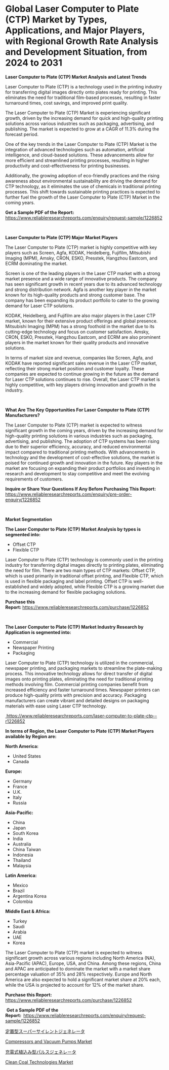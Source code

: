 <p><h1>Global Laser Computer to Plate (CTP) Market by Types, Applications, and Major Players, with Regional Growth Rate Analysis and Development Situation, from 2024 to 2031</h1></p><p><strong>Laser Computer to Plate (CTP) Market Analysis and Latest Trends</strong></p>
<p><p>Laser Computer to Plate (CTP) is a technology used in the printing industry for transferring digital images directly onto plates ready for printing. This eliminates the need for traditional film-based processes, resulting in faster turnaround times, cost savings, and improved print quality.</p><p>The Laser Computer to Plate (CTP) Market is experiencing significant growth, driven by the increasing demand for quick and high-quality printing solutions across various industries such as packaging, advertising, and publishing. The market is expected to grow at a CAGR of 11.3% during the forecast period.</p><p>One of the key trends in the Laser Computer to Plate (CTP) Market is the integration of advanced technologies such as automation, artificial intelligence, and cloud-based solutions. These advancements allow for more efficient and streamlined printing processes, resulting in higher productivity and cost-effectiveness for printing businesses.</p><p>Additionally, the growing adoption of eco-friendly practices and the rising awareness about environmental sustainability are driving the demand for CTP technology, as it eliminates the use of chemicals in traditional printing processes. This shift towards sustainable printing practices is expected to further fuel the growth of the Laser Computer to Plate (CTP) Market in the coming years.</p></p>
<p><strong>Get a Sample PDF of the Report:&nbsp;</strong> <a href="https://www.reliableresearchreports.com/enquiry/request-sample/1226852">https://www.reliableresearchreports.com/enquiry/request-sample/1226852</a></p>
<p>&nbsp;</p>
<p><strong>Laser Computer to Plate (CTP) Major Market Players</strong></p>
<p><p>The Laser Computer to Plate (CTP) market is highly competitive with key players such as Screen, Agfa, KODAK, Heidelberg, Fujifilm, Mitsubishi Imaging (MPM), Amsky, CRON, ESKO, Presstek, Hangzhou Eastcom, and ECRM dominating the market. </p><p>Screen is one of the leading players in the Laser CTP market with a strong market presence and a wide range of innovative products. The company has seen significant growth in recent years due to its advanced technology and strong distribution network. Agfa is another key player in the market known for its high-quality products and strong customer base. The company has been expanding its product portfolio to cater to the growing demand for Laser CTP solutions.</p><p>KODAK, Heidelberg, and Fujifilm are also major players in the Laser CTP market, known for their extensive product offerings and global presence. Mitsubishi Imaging (MPM) has a strong foothold in the market due to its cutting-edge technology and focus on customer satisfaction. Amsky, CRON, ESKO, Presstek, Hangzhou Eastcom, and ECRM are also prominent players in the market known for their quality products and innovative solutions.</p><p>In terms of market size and revenue, companies like Screen, Agfa, and KODAK have reported significant sales revenue in the Laser CTP market, reflecting their strong market position and customer loyalty. These companies are expected to continue growing in the future as the demand for Laser CTP solutions continues to rise. Overall, the Laser CTP market is highly competitive, with key players driving innovation and growth in the industry.</p></p>
<p>&nbsp;</p>
<p><strong>What Are The Key Opportunities For Laser Computer to Plate (CTP) Manufacturers?</strong></p>
<p><p>The Laser Computer to Plate (CTP) market is expected to witness significant growth in the coming years, driven by the increasing demand for high-quality printing solutions in various industries such as packaging, advertising, and publishing. The adoption of CTP systems has been rising due to their superior efficiency, accuracy, and reduced environmental impact compared to traditional printing methods. With advancements in technology and the development of cost-effective solutions, the market is poised for continued growth and innovation in the future. Key players in the market are focusing on expanding their product portfolios and investing in research and development to stay competitive and meet the evolving requirements of customers.</p></p>
<p><strong>Inquire or Share Your Questions If Any Before Purchasing This Report:</strong> <a href="https://www.reliableresearchreports.com/enquiry/pre-order-enquiry/1226852">https://www.reliableresearchreports.com/enquiry/pre-order-enquiry/1226852</a></p>
<p>&nbsp;</p>
<p><strong>Market Segmentation</strong></p>
<p><strong>The Laser Computer to Plate (CTP) Market Analysis by types is segmented into:</strong></p>
<p><ul><li>Offset CTP</li><li>Flexible CTP</li></ul></p>
<p><p>Laser Computer to Plate (CTP) technology is commonly used in the printing industry for transferring digital images directly to printing plates, eliminating the need for film. There are two main types of CTP markets: Offset CTP, which is used primarily in traditional offset printing, and Flexible CTP, which is used in flexible packaging and label printing. Offset CTP is well-established and widely adopted, while Flexible CTP is a growing market due to the increasing demand for flexible packaging solutions.</p></p>
<p><strong>Purchase this Report:&nbsp;</strong><a href="https://www.reliableresearchreports.com/purchase/1226852">https://www.reliableresearchreports.com/purchase/1226852</a></p>
<p>&nbsp;</p>
<p><strong>The Laser Computer to Plate (CTP) Market Industry Research by Application is segmented into:</strong></p>
<p><ul><li>Commercial</li><li>Newspaper Printing</li><li>Packaging</li></ul></p>
<p><p>Laser Computer to Plate (CTP) technology is utilized in the commercial, newspaper printing, and packaging markets to streamline the plate-making process. This innovative technology allows for direct transfer of digital images onto printing plates, eliminating the need for traditional printing methods involving film. Commercial printing companies benefit from increased efficiency and faster turnaround times. Newspaper printers can produce high-quality prints with precision and accuracy. Packaging manufacturers can create vibrant and detailed designs on packaging materials with ease using Laser CTP technology.</p></p>
<p><a href="https://www.reliableresearchreports.com/laser-computer-to-plate-ctp--r1226852">&nbsp;https://www.reliableresearchreports.com/laser-computer-to-plate-ctp--r1226852</a></p>
<p><strong>In terms of Region, the Laser Computer to Plate (CTP) Market Players available by Region are:</strong></p>
<p>
    <p> <strong> North America: </strong>
        <ul>
            <li>United States</li>
            <li>Canada</li>
        </ul>
        </p> 
    <p> <strong> Europe: </strong>
        <ul>
            <li>Germany</li>
            <li>France</li>
            <li>U.K.</li>
            <li>Italy</li>
            <li>Russia</li>
        </ul>
        </p> 
    <p> <strong> Asia-Pacific: </strong>
        <ul>
            <li>China</li>
            <li>Japan</li>
            <li>South Korea</li>
            <li>India</li>
            <li>Australia</li>
            <li>China Taiwan</li>
            <li>Indonesia</li>
            <li>Thailand</li>
            <li>Malaysia</li>
        </ul>
        </p> 
    <p> <strong> Latin America: </strong>
        <ul>
            <li>Mexico</li>
            <li>Brazil</li>
            <li>Argentina Korea</li>
            <li>Colombia</li>
        </ul>
        </p> 
    <p> <strong> Middle East & Africa: </strong>
        <ul>
            <li>Turkey</li>
            <li>Saudi</li>
            <li>Arabia</li>
            <li>UAE</li>
            <li>Korea</li>
        </ul>
    </p>
    </p>
<p><p>The Laser Computer to Plate (CTP) market is expected to witness significant growth across various regions including North America (NA), Asia-Pacific (APAC), Europe, USA, and China. Among these regions, China and APAC are anticipated to dominate the market with a market share percentage valuation of 35% and 28% respectively. Europe and North America are also expected to hold a significant market share at 20% each, while the USA is projected to account for 12% of the market share.</p></p>
<p><strong>Purchase this Report: </strong><a href="https://www.reliableresearchreports.com/purchase/1226852">https://www.reliableresearchreports.com/purchase/1226852</a></p>
<p>&nbsp;<strong>Get a Sample PDF of the Report:&nbsp;&nbsp;</strong><a href="https://www.reliableresearchreports.com/enquiry/request-sample/1226852">https://www.reliableresearchreports.com/enquiry/request-sample/1226852</a></p>
<p><strong></strong></p>
<p><p><a href="https://github.com/marbadji/Market-Research-Report-List-2/blob/main/8477587163086.md">定置型スーパーサイレントジェネレータ</a></p><p><a href="https://github.com/lubmix/Market-Research-Report-List-3/blob/main/compressors-and-vacuum-pumps-market.md">Compressors and Vacuum Pumps Market</a></p><p><a href="https://github.com/KaydenJohns1964/Market-Research-Report-List-2/blob/main/7233954163087.md">充電式植込み型パルスジェネレータ</a></p><p><a href="https://github.com/joannagoyvaerts/Market-Research-Report-List-3/blob/main/clean-coal-technologies-market.md">Clean Coal Technologies Market</a></p></p>